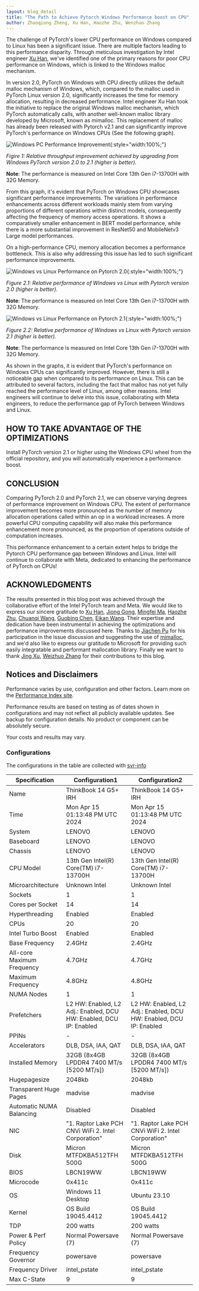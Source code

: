 ```yaml
---
layout: blog_detail
title: "The Path to Achieve Pytorch Windows Performance boost on CPU"
author: Zhaoqiong Zheng, Xu Han, Haozhe Zhu, Wenzhuo Zhang
---
```


The challenge of PyTorch's lower CPU performance on Windows compared to Linux has been a significant issue. There are multiple factors leading to this performance disparity. Through meticulous investigation by Intel engineer [Xu Han](https://github.com/xuhancn), we've identified one of the primary reasons for poor CPU performance on Windows, which is linked to the Windows malloc mechanism.

In version 2.0, PyTorch on Windows with CPU directly utilizes the default malloc mechanism of Windows, which, compared to the malloc used in PyTorch Linux version 2.0, significantly increases the time for memory allocation, resulting in decreased performance. Intel engineer Xu Han took the initiative to replace the original Windows malloc mechanism, which PyTorch automatically calls, with another well-known malloc library developed by Microsoft, known as mimalloc. This replacement of malloc has already been released with Pytorch v2.1 and can significantly improve PyTorch's performance on Windows CPUs (See the following graph).

![Windows PC Performance Improvement](/assets/images/2024-05-21-perfboost-windows-cpu/windows_compare.png){:style="width:100%;"}

_Figire 1: Relative throughput improvement achieved by upgrading from Windows PyTorch version 2.0 to 2.1 (higher is better)._ 

**Note**: The performance is measured on Intel Core 13th Gen i7-13700H with 32G Memory.


From this graph, it's evident that PyTorch on Windows CPU showcases significant performance improvements. The variations in performance enhancements across different workloads mainly stem from varying proportions of different operations within distinct models, consequently affecting the frequency of memory access operations. It shows a comparatively smaller enhancement in BERT model performance, while there is a more substantial improvement in ResNet50 and MobileNetv3 Large model performances.

On a high-performance CPU, memory allocation becomes a performance bottleneck. This is also why addressing this issue has led to such significant performance improvements. 

![Windows vs Linux Performance on Pytorch 2.0](/assets/images/2024-05-21-perfboost-windows-cpu/pytorch_20_win_linux.png){:style="width:100%;"}

_Figure 2.1: Relative performance of Windows vs Linux with Pytorch version 2.0 (higher is better)._ 

**Note**: The performance is measured on Intel Core 13th Gen i7-13700H with 32G Memory.

![Windows vs Linux Performance on Pytorch 2.1](/assets/images/2024-05-21-perfboost-windows-cpu/pytorch_21_win_linux.png){:style="width:100%;"}

_Figure 2.2: Relative performance of Windows vs Linux with Pytorch version 2.1 (higher is better)._ 

**Note**: The performance is measured on Intel Core 13th Gen i7-13700H with 32G Memory.

As shown in the graphs, it is evident that PyTorch's performance on Windows CPUs can significantly improved. However, there is still a noticeable gap when compared to its performance on Linux. This can be attributed to several factors, including the fact that malloc has not yet fully reached the performance level of Linux, among other reasons. Intel engineers will continue to delve into this issue, collaborating with Meta engineers, to reduce the performance gap of PyTorch between Windows and Linux.


## HOW TO TAKE ADVANTAGE OF THE OPTIMIZATIONS

Install PyTorch version 2.1 or higher using the Windows CPU wheel from the official repository, and you will automatically experience a performance boost.


## CONCLUSION

Comparing PyTorch 2.0 and PyTorch 2.1, we can observe varying degrees of performance improvement on Windows CPU. The extent of performance improvement becomes more pronounced as the number of memory allocation operations called within an op in a workload increases. A more powerful CPU computing capability will also make this performance enhancement more pronounced, as the proportion of operations outside of computation increases.

This performance enhancement to a certain extent helps to bridge the Pytorch CPU performance gap between Windows and Linux. Intel will continue to collaborate with Meta, dedicated to enhancing the performance of PyTorch on CPUs!

## ACKNOWLEDGMENTS

The results presented in this blog post was achieved through the collaborative effort of the Intel PyTorch team and Meta. We would like to express our sincere gratitude to [Xu Han](https://github.com/xuhancn), [Jiong Gong](https://github.com/jgong5), [Mingfei Ma](https://github.com/mingfeima), [Haozhe Zhu](https://github.com/zhuhaozhe), [Chuanqi Wang](https://github.com/chuanqi129), [Guobing Chen](https://github.com/Guobing-Chen), [Eikan Wang](https://github.com/EikanWang). Their expertise and dedication have been instrumental in achieving the optimizations and performance improvements discussed here. Thanks to [Jiachen Pu](https://github.com/peterjc123) for his participation in the issue discussion and suggesting the use of [mimalloc](https://github.com/microsoft/mimalloc), and we'd also like to express our gratitude to Microsoft for providing such easily integratable and performant mallocation library.  Finally we want to thank [Jing Xu](https://github.com/jingxu10), [Weizhuo Zhang](https://github.com/WeizhuoZhang-intel) for their contributions to this blog.


## Notices and Disclaimers

Performance varies by use, configuration and other factors. Learn more on the [Performance Index site](https://edc.intel.com/content/www/us/en/products/performance/benchmarks/overview/). 

Performance results are based on testing as of dates shown in configurations and may not reflect all publicly available updates.  See backup for configuration details.  No product or component can be absolutely secure. 

Your costs and results may vary. 

### Configurations

The configurations in the table are collected with [svr-info](https://github.com/intel/svr-info)


| Specification               | Configuration1                          | Configuration2                         |
|-----------------------------|----------------------------------------|----------------------------------------|
| Name                        | ThinkBook 14 G5+ IRH                   | ThinkBook 14 G5+ IRH                   |
| Time                        | Mon Apr 15 01:13:48 PM UTC 2024        | Mon Apr 15 01:13:48 PM UTC 2024        |
| System                      | LENOVO                                 | LENOVO                                 |
| Baseboard                   | LENOVO                                 | LENOVO                                 |
| Chassis                     | LENOVO                                 | LENOVO                                 |
| CPU Model                   | 13th Gen Intel(R) Core(TM) i7-13700H   | 13th Gen Intel(R) Core(TM) i7-13700H   |
| Microarchitecture           | Unknown Intel                          | Unknown Intel                          |
| Sockets                     | 1                                      | 1                                      |
| Cores per Socket            | 14                                     | 14                                     |
| Hyperthreading              | Enabled                                | Enabled                                |
| CPUs                        | 20                                     | 20                                     |
| Intel Turbo Boost           | Enabled                                | Enabled                                |
| Base Frequency              | 2.4GHz                                 | 2.4GHz                                 |
| All-core Maximum Frequency  | 4.7GHz                                 | 4.7GHz                                 |
| Maximum Frequency           | 4.8GHz                                 | 4.8GHz                                 |
| NUMA Nodes                  | 1                                      | 1                                      |
| Prefetchers                 | L2 HW: Enabled, L2 Adj.: Enabled, DCU HW: Enabled, DCU IP: Enabled | L2 HW: Enabled, L2 Adj.: Enabled, DCU HW: Enabled, DCU IP: Enabled |
| PPINs                       | -                                      | -                                      |
| Accelerators                | DLB, DSA, IAA, QAT                     | DLB, DSA, IAA, QAT                     |
| Installed Memory            | 32GB (8x4GB LPDDR4 7400 MT/s [5200 MT/s]) | 32GB (8x4GB LPDDR4 7400 MT/s [5200 MT/s]) |
| Hugepagesize                | 2048kb                                 | 2048kb                                 |
| Transparent Huge Pages      | madvise                                | madvise                                |
| Automatic NUMA Balancing    | Disabled                               | Disabled                               |
| NIC                         | "1. Raptor Lake PCH CNVi WiFi 2. Intel Corporation" | "1. Raptor Lake PCH CNVi WiFi 2. Intel Corporation" |
| Disk                        | Micron MTFDKBA512TFH 500G              | Micron MTFDKBA512TFH 500G              |
| BIOS                        | LBCN19WW                               | LBCN19WW                               |
| Microcode                   | 0x411c                                 | 0x411c                                 |
| OS                          | Windows 11 Desktop                     | Ubuntu 23.10                           |
| Kernel                      | OS Build 19045.4412                    | OS Build 19045.4412                    |
| TDP                         | 200 watts                              | 200 watts                              |
| Power & Perf Policy         | Normal Powersave (7)                   | Normal Powersave (7)                   |
| Frequency Governor          | powersave                              | powersave                              |
| Frequency Driver            | intel_pstate                           | intel_pstate                           |
| Max C-State                 | 9                                      | 9                                      |
